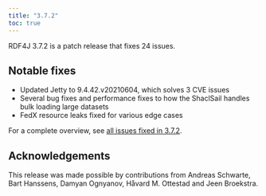 ```yaml
---
title: "3.7.2"
toc: true
---
```

RDF4J 3.7.2 is a patch release that fixes 24 issues.

## Notable fixes
 
- Updated Jetty to 9.4.42.v20210604, which solves 3 CVE issues
- Several bug fixes and performance fixes to how the ShaclSail handles bulk loading large datasets
- FedX resource leaks fixed for various edge cases

For a complete overview, see [all issues fixed in 3.7.2](https://github.com/eclipse/rdf4j/milestone/71?closed=1).

## Acknowledgements

This release was made possible by contributions from Andreas Schwarte, Bart Hanssens, Damyan Ognyanov, Håvard M. Ottestad and Jeen Broekstra.
